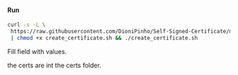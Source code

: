 #### Run

```bash
curl -s -L \
 https://raw.githubusercontent.com/DioniPinho/Self-Signed-Certificate/master/create_certificate.sh -O \
 | chmod +x create_certificate.sh && ./create_certificate.sh

```

Fill field with values.

the certs are int the certs folder.
